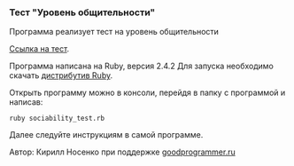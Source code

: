 ### Тест "Уровень общительности"

Программа реализует тест на уровень общительности

[Ссылка на тест](http://syntone.ru/psytesty/vash-uroven-obshhitelnosti/).

Программа написана на Ruby, версия 2.4.2
Для запуска необходимо скачать [дистрибутив Ruby](https://www.ruby-lang.org/ru/downloads/).

Открыть программу можно в консоли, перейдя в папку с программой и написав:

` ruby sociability_test.rb `

Далее следуйте инструкциям в самой программе.


Автор: Кирилл Носенко при поддержке [goodprogrammer.ru](http://goodprogrammer.ru/)
